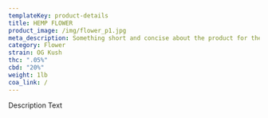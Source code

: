 ```yaml
---
templateKey: product-details
title: HEMP FLOWER
product_image: /img/flower_p1.jpg
meta_description: Something short and concise about the product for the google bots
category: Flower
strain: OG Kush
thc: ".05%"
cbd: "20%"
weight: 1lb
coa_link: /
---
```


Description Text

